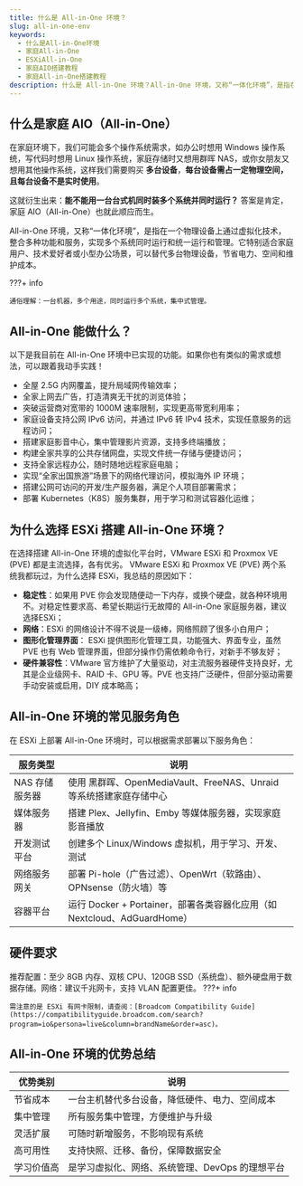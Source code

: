 ```yaml
---
title: 什么是 All-in-One 环境？
slug: all-in-one-env
keywords: 
  - 什么是All-in-One环境
  - 家庭All-in-One
  - ESXiAll-in-One
  - 家庭AIO搭建教程
  - 家庭All-in-One搭建教程
description: 什么是 All-in-One 环境？All-in-One 环境，又称“一体化环境”，是指在一个物理设备上通过虚拟化技术，整合多种功能和服务，实现多个系统的统一运行和管理。它特别适合家庭用户、技术爱好者或小型办公场景，可以替代多台物理设备，节省电力、空间和维护成本。
---
```

## 什么是家庭 AIO（All-in-One）
在家庭环境下，我们可能会多个操作系统需求，如办公时想用 Windows 操作系统，写代码时想用 Linux 操作系统，家庭存储时又想用群晖 NAS，或你女朋友又想用其他操作系统，这样我们需要购买 **多台设备**，**每台设备需占一定物理空间，且每台设备不是实时使用**。

这就衍生出来：**能不能用一台台式机同时装多个系统并同时运行？** 答案是肯定，家庭 AIO（All-in-One）也就此顺应而生。

All-in-One 环境，又称“一体化环境”，是指在一个物理设备上通过虚拟化技术，整合多种功能和服务，实现多个系统同时运行和统一运行和管理。它特别适合家庭用户、技术爱好者或小型办公场景，可以替代多台物理设备，节省电力、空间和维护成本。

???+ info

    通俗理解：一台机器，多个用途，同时运行多个系统，集中式管理。

## All-in-One 能做什么？

以下是我目前在 All-in-One 环境中已实现的功能。如果你也有类似的需求或想法，可以跟着我动手实践！

- 全屋 2.5G 内网覆盖，提升局域网传输效率；
- 全家上网去广告，打造清爽无干扰的浏览体验；
- 突破运营商对宽带的 1000M 速率限制，实现更高带宽利用率；
- 家庭设备支持公网 IPv6 访问，并通过 IPv6 转 IPv4 技术，实现任意服务的远程访问；
- 搭建家庭影音中心，集中管理影片资源，支持多终端播放；
- 构建全家共享的公共存储网盘，实现文件统一存储与便捷访问；
- 支持全家远程办公，随时随地远程家庭电脑；
- 实现“全家出国旅游”场景下的网络代理访问，模拟海外 IP 环境；
- 搭建公网可访问的开发/生产服务器，满足个人项目部署需求；
- 部署 Kubernetes（K8S）服务集群，用于学习和测试容器化运维；


## 为什么选择 ESXi 搭建 All-in-One 环境？

在选择搭建 All-in-One 环境的虚拟化平台时，VMware ESXi 和 Proxmox VE (PVE) 都是主流选择，各有优劣。 VMware ESXi 和 Proxmox VE (PVE) 两个系统我都玩过，为什么选择 ESXi，我总结的原因如下：

- **稳定性**：如果用 PVE 你会发现随便动一下内存，或换个硬盘，就各种环境用不。对稳定性要求高、希望长期运行无故障的 All-in-One 家庭服务器，建议选择ESXi；
- **网络**：ESXi 的网络设计不得不说是一级棒，网络照顾了很多小白用户；
- **图形化管理界面**： ESXi 提供图形化管理工具，功能强大、界面专业，虽然 PVE 也有 Web 管理界面，但部分操作仍需依赖命令行，对新手不够友好；
- **硬件兼容性**：VMware 官方维护了大量驱动，对主流服务器硬件支持良好，尤其是企业级网卡、RAID 卡、GPU 等。PVE 也支持广泛硬件，但部分驱动需要手动安装或启用，DIY 成本略高；

## All-in-One 环境的常见服务角色

在 ESXi 上部署 All-in-One 环境时，可以根据需求部署以下服务角色：

| 服务类型       | 说明                                                         |
| -------------- | ------------------------------------------------------------ |
| NAS 存储服务器 | 使用 黑群晖、OpenMediaVault、FreeNAS、Unraid 等系统搭建家庭存储中心 |
| 媒体服务器     | 搭建 Plex、Jellyfin、Emby 等媒体服务器，实现家庭影音播放     |
| 开发测试平台   | 创建多个 Linux/Windows 虚拟机，用于学习、开发、测试          |
| 网络服务网关   | 部署 Pi-hole（广告过滤）、OpenWrt（软路由）、OPNsense（防火墙）等 |
| 容器平台       | 运行 Docker + Portainer，部署各类容器化应用（如 Nextcloud、AdGuardHome） |

## 硬件要求
推荐配置：至少 8GB 内存、双核 CPU、120GB SSD（系统盘）、额外硬盘用于数据存储。网络：建议千兆网卡，支持 VLAN 配置更佳。
???+ info

    需注意的是 ESXi 有网卡限制，请查阅：[Broadcom Compatibility Guide](https://compatibilityguide.broadcom.com/search?program=io&persona=live&column=brandName&order=asc)。

## All-in-One 环境的优势总结

| 优势类别   | 说明                                            |
| ---------- | ----------------------------------------------- |
| 节省成本   | 一台主机替代多台设备，降低硬件、电力、空间成本  |
| 集中管理   | 所有服务集中管理，方便维护与升级                |
| 灵活扩展   | 可随时新增服务，不影响现有系统                  |
| 高可用性   | 支持快照、迁移、备份，保障数据安全              |
| 学习价值高 | 是学习虚拟化、网络、系统管理、DevOps 的理想平台 |
